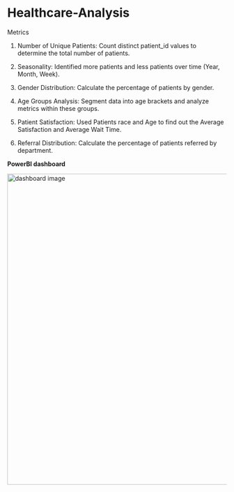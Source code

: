 # Healthcare-Analysis

Metrics

1. Number of Unique Patients: Count distinct patient_id values to determine the total number of patients. 

2. Seasonality: Identified more patients and less patients over time (Year, Month, Week).

3. Gender Distribution: Calculate the percentage of patients by gender.

4. Age Groups Analysis: Segment data into age brackets and analyze metrics within these groups.

5. Patient Satisfaction: Used Patients race and Age to find out the Average Satisfaction and Average Wait Time.

6. Referral Distribution: Calculate the percentage of patients referred by department.

**PowerBI dashboard**

<img width="713" alt="dashboard image" src="https://github.com/srkarthika/Healthcare-Analysis/assets/163586802/59711499-9d3d-4fa7-8918-a3e701974748">
